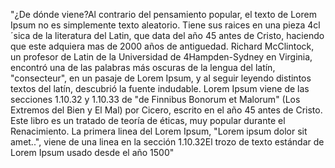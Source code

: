 "¿De dónde viene?Al contrario del pensamiento 
popular, el texto de Lorem Ipsum no es simplemente 
texto aleatorio. Tiene sus raices en una pieza 
4cl´sica de la literatura del Latin, que data del 
año 45 antes de Cristo, haciendo que este adquiera 
mas de 2000 años de antiguedad. Richard McClintock, 
un profesor de Latin de la Universidad de 
4Hampden-Sydney en Virginia, encontró una de las 
palabras más oscuras de la lengua del latín, 
"consecteur", en un pasaje de Lorem Ipsum, y al 
seguir leyendo distintos textos del latín, descubrió 
la fuente indudable. Lorem Ipsum viene de las 
secciones 1.10.32 y 1.10.33 de "de Finnibus Bonorum 
et Malorum" (Los Extremos del Bien y El Mal) por 
Cicero, escrito en el año 45 antes de Cristo. Este 
libro es un tratado de teoría de éticas, muy popular
durante el Renacimiento. La primera linea del Lorem 
Ipsum, "Lorem ipsum dolor sit amet..", viene de una 
linea en la sección 1.10.32El trozo de texto 
estándar de Lorem Ipsum usado desde el año 1500"